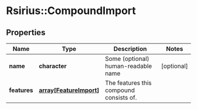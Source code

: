 # Rsirius::CompoundImport



## Properties
Name | Type | Description | Notes
------------ | ------------- | ------------- | -------------
**name** | **character** | Some (optional) human-readable name | [optional] 
**features** | [**array[FeatureImport]**](FeatureImport.md) | The features this compound consists of. | 



